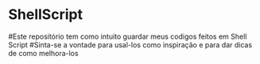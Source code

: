 # ShellScript
#Este repositório tem como intuito guardar meus codigos feitos em Shell Script
#Sinta-se a vontade para usal-los como inspiração e para dar dicas de como melhora-los
